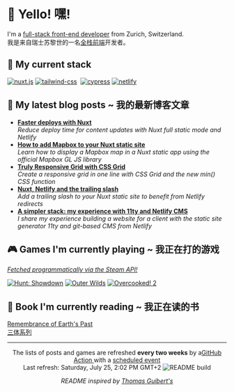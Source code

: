 <h1>👋 Yello! 嘿!</h1>

<p>I'm a <a href="https://full-stack.netlify.app/">full-stack front-end developer</a> from Zurich, Switzerland. <img src="https://image.flaticon.com/icons/svg/197/197540.svg" width="13"/><br />
我是来自瑞士苏黎世的一名<a href="https://full-stack.netlify.app/">全栈前端</a>开发者。</p>

<h2>🍔 My current stack</h2>

<p>
 <a href="https:&#x2F;&#x2F;nuxtjs.org"><img alt="nuxt.js"
 src="https://img.shields.io/badge/Nuxt.js-00C58E?style=for-the-badge&logoColor=white&logo=nuxt.js" /></a>
 <a href="https:&#x2F;&#x2F;tailwindcss.com"><img alt="tailwind-css"
 src="https://img.shields.io/badge/Tailwind%20CSS-38B2AC?style=for-the-badge&logoColor=white&logo=tailwind-css" /></a>
 <a href="https:&#x2F;&#x2F;www.sanity.io"><img alt=""
 src="https://img.shields.io/badge/Sanity-fa1607?style=for-the-badge&logoColor=white&logo=" /></a>
 <a href="https:&#x2F;&#x2F;www.cypress.io"><img alt="cypress"
 src="https://img.shields.io/badge/Cypress-17202C?style=for-the-badge&logoColor=white&logo=cypress" /></a>
 <a href="https:&#x2F;&#x2F;www.netlify.com"><img alt="netlify"
 src="https://img.shields.io/badge/Netlify-00C7B7?style=for-the-badge&logoColor=white&logo=netlify" /></a>
</p> 

<h2>📝 My latest blog posts ~ 我的最新博客文章</h2>
 
<ul>
    <li> <a href="https:&#x2F;&#x2F;dev.to&#x2F;mornir&#x2F;faster-deploys-with-nuxt-22hi"><b>Faster deploys with Nuxt</b></a><br/><i>Reduce deploy time for content updates with Nuxt full static mode and Netlify</i></li>
    <li> <a href="https:&#x2F;&#x2F;dev.to&#x2F;mornir&#x2F;how-to-add-mapbox-to-your-nuxt-static-site-b59"><b>How to add Mapbox to your Nuxt static site</b></a><br/><i>Learn how to display a Mapbox map in a Nuxt static app using the official Mapbox GL JS library</i></li>
    <li> <a href="https:&#x2F;&#x2F;dev.to&#x2F;mornir&#x2F;truly-responsive-grid-with-css-grid-3c46"><b>Truly Responsive Grid with CSS Grid</b></a><br/><i>Create a responsive grid in one line with CSS Grid and the new min() CSS function</i></li>
    <li> <a href="https:&#x2F;&#x2F;dev.to&#x2F;mornir&#x2F;nuxt-netlify-and-the-trailing-slash-3gge"><b>Nuxt, Netlify and the trailing slash</b></a><br/><i>Add a trailing slash to your Nuxt static site to benefit from Netlify redirects</i></li>
    <li> <a href="https:&#x2F;&#x2F;dev.to&#x2F;mornir&#x2F;a-simpler-stack-my-experience-with-11ty-and-netlify-cms-346p"><b>A simpler stack: my experience with 11ty and Netlify CMS</b></a><br/><i>I share my experience building a website for a client with the static site generator 11ty and git-based CMS from Netlify</i></li>
</ul>
 
<h2>🎮 Games I'm currently playing ~ 我正在打的游戏</h2>
<i><a href="https://github.com/mornir/mornir/blob/master/index.js#L40">Fetched programmatically via the Steam API!</a></i>
<p>
 <a href="https://store.steampowered.com/agecheck/app/594650/"><img alt="Hunt: Showdown" title="Hunt: Showdown" src="http://media.steampowered.com/steamcommunity/public/images/apps/594650/7a7f693e439e96ad3d96d67d26bb7f7b96fe3271.jpg" /></a>
 <a href="https://store.steampowered.com/agecheck/app/753640/"><img alt="Outer Wilds" title="Outer Wilds" src="http://media.steampowered.com/steamcommunity/public/images/apps/753640/4f303545d9d0748ecda6e5fb498aa0e912d275d7.jpg" /></a>
 <a href="https://store.steampowered.com/agecheck/app/728880/"><img alt="Overcooked! 2" title="Overcooked! 2" src="http://media.steampowered.com/steamcommunity/public/images/apps/728880/9babb21950fe263bdd990e481cfa3704374e689f.jpg" /></a>
</p>

<h2>📖 Book I'm currently reading ~ 我正在读的书</h2>

<p><a href="https://en.wikipedia.org/wiki/Remembrance_of_Earth%27s_Past">Remembrance of Earth's Past</a> <br />
<a href="https://baike.baidu.com/item/%E4%B8%89%E4%BD%93/5739303">三体系列</a></p>


------------
<p align="center">The lists of posts and games are refreshed <b>every two weeks</b> by a<a href="https://github.com/mornir/mornir/actions?query=workflow%3A%22README+build%22">GitHub Action </a> with a <a href="https://docs.github.com/en/actions/reference/events-that-trigger-workflows#scheduled-events">scheduled event</a>
</br>Last refresh: Saturday, July 25, 2:02 PM GMT+2 <img src="https://github.com/mornir/mornir/workflows/README%20build/badge.svg" alt="README build"/>
</p>

<p align="center"><i>README inspired by <a href="https://github.com/thmsgbrt/thmsgbrt">Thomas Guibert's</a></i></p>